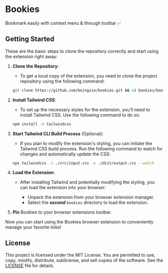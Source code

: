 # Bookies

Bookmark easily with context menu & through toolbar ✅

## Getting Started

These are the basic steps to clone the repository correctly and start using the extension right away:

1. **Clone the Repository**:
    - To get a local copy of the extension, you need to clone the project repository using the following command:

    ```bash
    git clone https://github.com/beingsie/bookies.git && cd bookies/bookies
    ```

2. **Install Tailwind CSS**:
    - To set up the necessary styles for the extension, you'll need to install Tailwind CSS. Use the following command to do so:

    ```bash
    npm install -D tailwindcss
    ```

3. **Start Tailwind CLI Build Process** (Optional):
    - If you plan to modify the extension's styling, you can initiate the Tailwind CSS build process. Run the following command to watch for changes and automatically update the CSS:

    ```bash
    npx tailwindcss -i ./src/input.css -o ./dist/output.css --watch
    ```

4. **Load the Extension**:
    - After installing Tailwind and potentially modifying the styling, you can load the extension into your browser:

        - Unpack the extension from your browser extension manager.
        - Select the ***second*** `bookies` directory to load the extension.
    
5. **Pin** Bookies to your browser extensions toolbar.

Now you can start using the Bookies browser extension to conveniently manage your favorite links!

## License

This project is licensed under the MIT License. You are permitted to use, copy, modify, distribute, sublicense, and sell copies of the software. See the [LICENSE](LICENSE) file for details.
